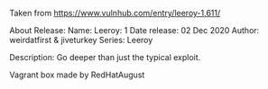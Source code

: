 Taken from https://www.vulnhub.com/entry/leeroy-1,611/ 

About Release:
    Name: Leeroy: 1
    Date release: 02 Dec 2020
    Author: weirdatfirst & jiveturkey
    Series: Leeroy

Description:
    Go deeper than just the typical exploit.

Vagrant box made by RedHatAugust
